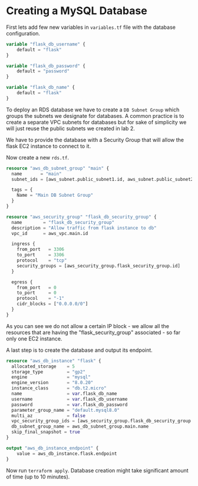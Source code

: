# Creating a MySQL Database

First lets add few new variables in `variables.tf` file with the database configuration.

```terraform
variable "flask_db_username" {
    default = "flask"
}

variable "flask_db_password" {
    default = "password"
}

variable "flask_db_name" {
    default = "flask"
}
```

To deploy an RDS database we have to create a `DB Subnet Group` which groups the subnets we designate for databases. A common practice is to create a separate VPC subnets for databases but for sake of simplicity we will just reuse the public subnets we created in lab 2.

We have to provide the database with a Security Group that will allow the flask EC2 instance to connect to it.

Now create a new `rds.tf`. 

```terraform
resource "aws_db_subnet_group" "main" {
  name       = "main"
  subnet_ids = [aws_subnet.public_subnet1.id, aws_subnet.public_subnet2.id]

  tags = {
    Name = "Main DB Subnet Group"
  }
}

resource "aws_security_group" "flask_db_security_group" {
  name        = "flask_db_security_group"
  description = "Allow traffic from flask instance to db"
  vpc_id      = aws_vpc.main.id

  ingress {
    from_port   = 3306
    to_port     = 3306
    protocol    = "tcp"
    security_groups = [aws_security_group.flask_security_group.id]
  }

  egress {
    from_port   = 0
    to_port     = 0
    protocol    = "-1"
    cidr_blocks = ["0.0.0.0/0"]
  }
}
```

As you can see we do not allow a certain IP block - we allow all the resources that are having the "flask_security_group" associated - so far only one EC2 instance. 

A last step is to create the database and output its endpoint.

```terraform
resource "aws_db_instance" "flask" {
  allocated_storage    = 5
  storage_type         = "gp2"
  engine               = "mysql"
  engine_version       = "8.0.20"
  instance_class       = "db.t2.micro"
  name                 = var.flask_db_name
  username             = var.flask_db_username
  password             = var.flask_db_password
  parameter_group_name = "default.mysql8.0"
  multi_az             = false
  vpc_security_group_ids = [aws_security_group.flask_db_security_group.id]
  db_subnet_group_name = aws_db_subnet_group.main.name
  skip_final_snapshot = true
}

output "aws_db_instance_endpoint" {
    value = aws_db_instance.flask.endpoint
}
```

Now run `terraform apply`. Database creation might take significant amount of time (up to 10 minutes). 